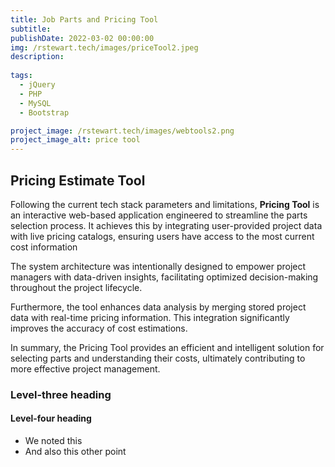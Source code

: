 ```yaml
---
title: Job Parts and Pricing Tool
subtitle: 
publishDate: 2022-03-02 00:00:00
img: /rstewart.tech/images/priceTool2.jpeg
description: 
 
tags:
  - jQuery
  - PHP
  - MySQL
  - Bootstrap

project_image: /rstewart.tech/images/webtools2.png
project_image_alt: price tool
---
```


## Pricing Estimate Tool

>
 Following the current tech stack parameters and limitations, **Pricing Tool** is an interactive web-based application engineered to streamline the parts selection process. It achieves this by integrating user-provided project data with live pricing catalogs, ensuring users have access to the most current cost information

The system architecture was intentionally designed to empower project managers with data-driven insights, facilitating optimized decision-making throughout the project lifecycle.

Furthermore, the tool enhances data analysis by merging stored project data with real-time pricing information. This integration significantly improves the accuracy of cost estimations.

In summary, the Pricing Tool provides an efficient and intelligent solution for selecting parts and understanding their costs, ultimately contributing to more effective project management.

### Level-three heading

#### Level-four heading

- We noted this
- And also this other point
